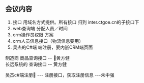 ## 会议内容
1. 接口 用域名方式提供。所有接口 归到 inter.ctgoe.cn的子接口下
2. web查询端 分配人员／时间
3. crm操作员权限 方案
4. crm人员信息接口（物流信息要用）
5. 吴杰的C#端 端注册，要内嵌CRM端页面

制造商 商品查询接口 -- 黄方健  
长远系统的 查询接口 -- 黄方健

吴杰c#端注册 --- 注册接口，获取注册信息 ---朱中强
